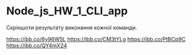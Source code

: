 # Node_js_HW_1_CLI_app

Cкріншоти результату виконання кожної команди.

https://ibb.co/6y96W5L
https://ibb.co/CM3tYLg
https://ibb.co/PtBCp9C
https://ibb.co/QY4mX24
